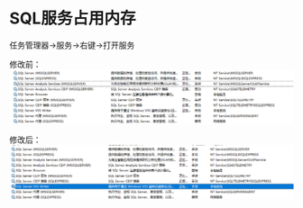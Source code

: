 # SQL服务占用内存

任务管理器->服务->右键->打开服务

修改前：
![](2022-09-03-23-51-00.png)

修改后：
![](2022-09-03-23-52-01.png)